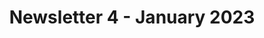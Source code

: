---
name: January 2023
title: Newsletter 4 - January 2023
link: https://en.calameo.com/read/0070976168a54316cf13e
image: "/assets/newsletters/Newsletter_4.png"
---